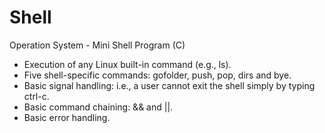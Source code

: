 # Shell
Operation System - Mini Shell Program (C)
- Execution of any Linux built-in command (e.g., ls). 
- Five shell-specific commands: gofolder, push, pop, dirs and bye. 
- Basic signal handling: i.e., a user cannot exit the shell simply by typing ctrl-c. 
- Basic command chaining: && and ||. 
- Basic error handling.
